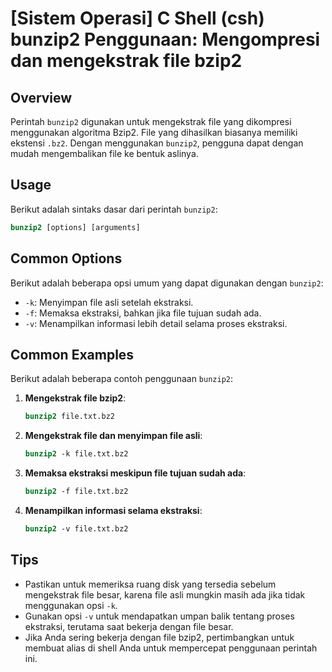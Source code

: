 # [Sistem Operasi] C Shell (csh) bunzip2 Penggunaan: Mengompresi dan mengekstrak file bzip2

## Overview
Perintah `bunzip2` digunakan untuk mengekstrak file yang dikompresi menggunakan algoritma Bzip2. File yang dihasilkan biasanya memiliki ekstensi `.bz2`. Dengan menggunakan `bunzip2`, pengguna dapat dengan mudah mengembalikan file ke bentuk aslinya.

## Usage
Berikut adalah sintaks dasar dari perintah `bunzip2`:

```csh
bunzip2 [options] [arguments]
```

## Common Options
Berikut adalah beberapa opsi umum yang dapat digunakan dengan `bunzip2`:

- `-k`: Menyimpan file asli setelah ekstraksi.
- `-f`: Memaksa ekstraksi, bahkan jika file tujuan sudah ada.
- `-v`: Menampilkan informasi lebih detail selama proses ekstraksi.

## Common Examples
Berikut adalah beberapa contoh penggunaan `bunzip2`:

1. **Mengekstrak file bzip2**:
   ```csh
   bunzip2 file.txt.bz2
   ```

2. **Mengekstrak file dan menyimpan file asli**:
   ```csh
   bunzip2 -k file.txt.bz2
   ```

3. **Memaksa ekstraksi meskipun file tujuan sudah ada**:
   ```csh
   bunzip2 -f file.txt.bz2
   ```

4. **Menampilkan informasi selama ekstraksi**:
   ```csh
   bunzip2 -v file.txt.bz2
   ```

## Tips
- Pastikan untuk memeriksa ruang disk yang tersedia sebelum mengekstrak file besar, karena file asli mungkin masih ada jika tidak menggunakan opsi `-k`.
- Gunakan opsi `-v` untuk mendapatkan umpan balik tentang proses ekstraksi, terutama saat bekerja dengan file besar.
- Jika Anda sering bekerja dengan file bzip2, pertimbangkan untuk membuat alias di shell Anda untuk mempercepat penggunaan perintah ini.